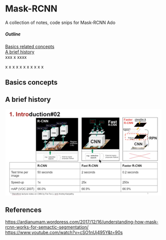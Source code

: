 # Mask-RCNN
A collection of notes, code snips for Mask-RCNN
Ado
##### Outline  
[Basics related concepts](#basic_concepts)  
[A brief history](#history)  
xxx
x
xxxx

x
x
x
x
x
x
x
x
x
x
x

## Basics concepts<a name='basic_concepts'/>









## A brief history<a name='history'/>
![Snap comparision](./images/rcnns_comaprision.png)

## References  
https://ardianumam.wordpress.com/2017/12/16/understanding-how-mask-rcnn-works-for-semactic-segmentation/  
https://www.youtube.com/watch?v=cSO1nUj495Y&t=90s  
